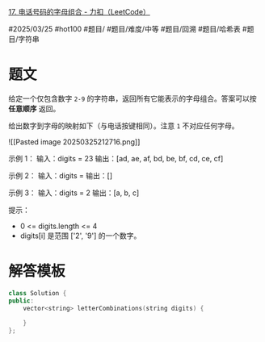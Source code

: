 [17. 电话号码的字母组合 - 力扣（LeetCode）](https://leetcode.cn/problems/letter-combinations-of-a-phone-number/description/?envType=study-plan-v2&envId=top-100-liked)

#2025/03/25 #hot100 #题目/ #题目/难度/中等 #题目/回溯 #题目/哈希表 #题目/字符串

# 题文

给定一个仅包含数字 `2-9` 的字符串，返回所有它能表示的字母组合。答案可以按 **任意顺序** 返回。

给出数字到字母的映射如下（与电话按键相同）。注意 `1` 不对应任何字母。

![[Pasted image 20250325212716.png]]

示例 1：
输入：digits = 23
输出：[ad, ae, af, bd, be, bf, cd, ce, cf]

示例 2：
输入：digits = 
输出：[]

示例 3：
输入：digits = 2
输出：[a, b, c]

提示：
- 0 <= digits.length <= 4
- digits[i] 是范围 ['2', '9'] 的一个数字。

# 解答模板

```cpp
class Solution {
public:
    vector<string> letterCombinations(string digits) {
            
    }
};
```
